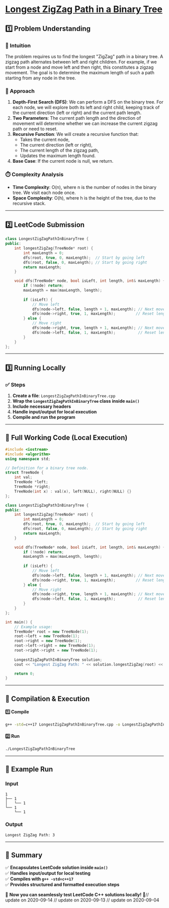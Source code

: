 # **[Longest ZigZag Path in a Binary Tree](https://leetcode.com/problems/longest-zigzag-path-in-a-binary-tree/description/)**  

## **1️⃣ Problem Understanding**  
### **📌 Intuition**  
The problem requires us to find the longest "ZigZag" path in a binary tree. A zigzag path alternates between left and right children. For example, if we start from a node and move left and then right, this constitutes a zigzag movement. The goal is to determine the maximum length of such a path starting from any node in the tree.

### **🚀 Approach**  
1. **Depth-First Search (DFS)**: We can perform a DFS on the binary tree. For each node, we will explore both its left and right child, keeping track of the current direction (left or right) and the current path length.
2. **Two Parameters**: The current path length and the direction of movement will determine whether we can increase the current zigzag path or need to reset.
3. **Recursive Function**: We will create a recursive function that:
   - Takes the current node,
   - The current direction (left or right),
   - The current length of the zigzag path,
   - Updates the maximum length found.
4. **Base Case**: If the current node is null, we return.

### **⏱️ Complexity Analysis**  
- **Time Complexity**: O(n), where n is the number of nodes in the binary tree. We visit each node once.
- **Space Complexity**: O(h), where h is the height of the tree, due to the recursive stack.

---  

## **2️⃣ LeetCode Submission**  
```cpp
class LongestZigZagPathInBinaryTree {
public:
    int longestZigZag(TreeNode* root) {
        int maxLength = 0;
        dfs(root, true, 0, maxLength);  // Start by going left
        dfs(root, false, 0, maxLength); // Start by going right
        return maxLength;
    }

    void dfs(TreeNode* node, bool isLeft, int length, int& maxLength) {
        if (!node) return;
        maxLength = max(maxLength, length);
        
        if (isLeft) {
            // Move left
            dfs(node->left, false, length + 1, maxLength); // Next move will be right
            dfs(node->right, true, 1, maxLength);         // Reset length if we move down left from current
        } else {
            // Move right
            dfs(node->right, true, length + 1, maxLength); // Next move will be left
            dfs(node->left, false, 1, maxLength);          // Reset length if we move down right from current
        }
    }
};
```  

---  

## **3️⃣ Running Locally**  
### **✅ Steps**  
1. **Create a file**: `LongestZigZagPathInBinaryTree.cpp`  
2. **Wrap the `LongestZigZagPathInBinaryTree` class inside `main()`**  
3. **Include necessary headers**  
4. **Handle input/output for local execution**  
5. **Compile and run the program**  

---  

## **📝 Full Working Code (Local Execution)**  
```cpp
#include <iostream>
#include <algorithm>
using namespace std;

// Definition for a binary tree node.
struct TreeNode {
    int val;
    TreeNode *left;
    TreeNode *right;
    TreeNode(int x) : val(x), left(NULL), right(NULL) {}
};

class LongestZigZagPathInBinaryTree {
public:
    int longestZigZag(TreeNode* root) {
        int maxLength = 0;
        dfs(root, true, 0, maxLength);  // Start by going left
        dfs(root, false, 0, maxLength); // Start by going right
        return maxLength;
    }

    void dfs(TreeNode* node, bool isLeft, int length, int& maxLength) {
        if (!node) return;
        maxLength = max(maxLength, length);
        
        if (isLeft) {
            // Move left
            dfs(node->left, false, length + 1, maxLength); // Next move will be right
            dfs(node->right, true, 1, maxLength);         // Reset length if we move down left from current
        } else {
            // Move right
            dfs(node->right, true, length + 1, maxLength); // Next move will be left
            dfs(node->left, false, 1, maxLength);          // Reset length if we move down right from current
        }
    }
};

int main() {
    // Example usage:
    TreeNode* root = new TreeNode(1);
    root->left = new TreeNode(1);
    root->right = new TreeNode(1);
    root->left->right = new TreeNode(1);
    root->right->right = new TreeNode(1);
    
    LongestZigZagPathInBinaryTree solution;
    cout << "Longest ZigZag Path: " << solution.longestZigZag(root) << endl;

    return 0;
}
```  

---  

## **🔧 Compilation & Execution**  
#### **1️⃣ Compile**  
```bash
g++ -std=c++17 LongestZigZagPathInBinaryTree.cpp -o LongestZigZagPathInBinaryTree
```  

#### **2️⃣ Run**  
```bash
./LongestZigZagPathInBinaryTree
```  

---  

## **🎯 Example Run**  
### **Input**  
```
1
├── 1
│   └── 1
└── 1
    └── 1
```  
### **Output**  
```
Longest ZigZag Path: 3
```  

---  

## **📌 Summary**  
✅ **Encapsulates LeetCode solution inside `main()`**  
✅ **Handles input/output for local testing**  
✅ **Compiles with `g++ -std=c++17`**  
✅ **Provides structured and formatted execution steps**  

🚀 **Now you can seamlessly test LeetCode C++ solutions locally!** 🚀// update on 2020-09-14
// update on 2020-09-13
// update on 2020-09-04
